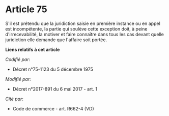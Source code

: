 # Article 75

S'il est prétendu que la juridiction saisie en première instance ou en appel est incompétente, la partie qui soulève cette
exception doit, à peine d'irrecevabilité, la motiver et faire connaître dans tous les cas devant quelle juridiction elle
demande que l'affaire soit portée.

**Liens relatifs à cet article**

_Codifié par_:

  - Décret n°75-1123 du 5 décembre 1975

_Modifié par_:

  - Décret n°2017-891 du 6 mai 2017 - art. 1

_Cité par_:

  - Code de commerce - art. R662-4 (VD)
